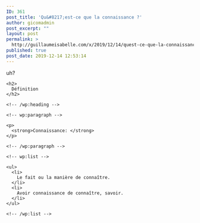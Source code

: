```yaml
---
ID: 361
post_title: 'Qu&#8217;est-ce que la connaissance ?'
author: gicomadmin
post_excerpt: ""
layout: post
permalink: >
  http://guillaumeisabelle.com/x/2019/12/14/quest-ce-que-la-connaissance/
published: true
post_date: 2019-12-14 12:53:14
---
```

<!-- wp:paragraph -->

uh?

<!-- /wp:paragraph -->

<!-- wp:group -->

<div class="wp-block-group">
  <div class="wp-block-group__inner-container">
    <!-- wp:heading -->
    
    <h2>
      Définition
    </h2>
    
    <!-- /wp:heading -->
    
    <!-- wp:paragraph -->
    
    <p>
      <strong>Connaissance: </strong>
    </p>
    
    <!-- /wp:paragraph -->
    
    <!-- wp:list -->
    
    <ul>
      <li>
        Le fait ou la manière de connaître.
      </li>
      <li>
        Avoir connaissance de connaître, savoir.
      </li>
    </ul>
    
    <!-- /wp:list -->
  </div>
</div>

<!-- /wp:group -->
